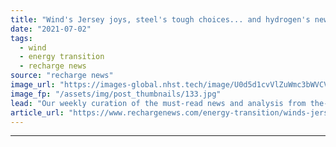 ```yaml
---
title: "Wind's Jersey joys, steel's tough choices... and hydrogen's newest heavyweight"
date: "2021-07-02"
tags: 
  - wind
  - energy transition
  - recharge news
source: "recharge news"
image_url: "https://images-global.nhst.tech/image/U0d5d1cvVlZuWmc3bWVCVlFBRzN1eEZqenpZalNOdnY0U2VKL0RFamdIbz0=/nhst/binary/b61b730b1726b9250123982aaa7ca6cb"
image_fp: "/assets/img/post_thumbnails/133.jpg"
lead: "Our weekly curation of the must-read news and analysis from the-week-that-was in the global renewables industry"
article_url: "https://www.rechargenews.com/energy-transition/winds-jersey-joys-steels-tough-choices-and-hydrogens-newest-heavyweight/2-1-1034832"
---
```


---

